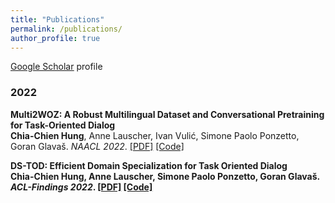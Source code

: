 ```yaml
---
title: "Publications"
permalink: /publications/
author_profile: true
---
```


<u><a href="https://scholar.google.com/citations?user=XtF7i_oAAAAJ&hl=en" target="_blank">Google Scholar</a></u> profile

### 2022

<b><strong>Multi2WOZ: A Robust Multilingual Dataset and Conversational Pretraining for Task-Oriented Dialog</strong></b> <br> 
**Chia-Chien Hung**, Anne Lauscher, Ivan Vulić, Simone Paolo Ponzetto, Goran Glavaš. <i>NAACL 2022</i>. 
[[PDF]](https://openreview.net/references/pdf?id=2E7TOMOEC) [[Code]](https://github.com/umanlp/Multi2WOZ) 

<b><strong>DS-TOD: Efficient Domain Specialization for Task Oriented Dialog</strong> <br> 
**Chia-Chien Hung**, Anne Lauscher, Simone Paolo Ponzetto, Goran Glavaš. <i>ACL-Findings 2022</i>. 
[[PDF]](https://aclanthology.org/2022.findings-acl.72/) [[Code]](https://github.com/umanlp/DS-TOD) 